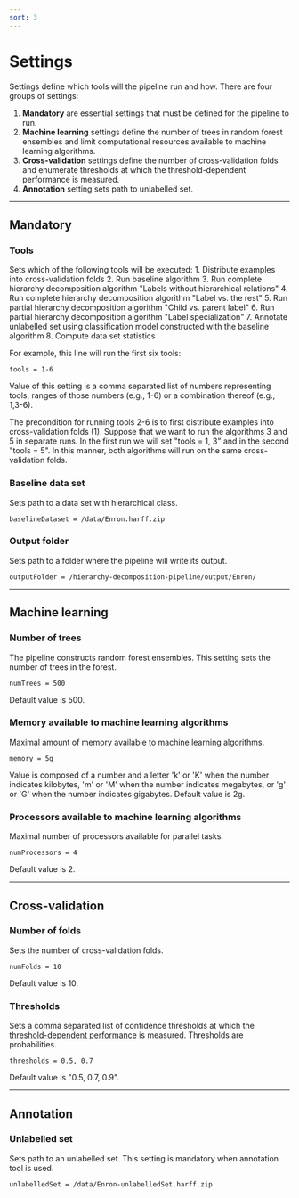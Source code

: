 ```yaml
---
sort: 3
---
```


# Settings

Settings define which tools will the pipeline run and how. There are four groups of settings:
1. **Mandatory** are essential settings that must be defined for the pipeline to run.
2. **Machine learning** settings define the number of trees in random forest ensembles and limit computational resources available to machine learning algorithms.
3. **Cross-validation** settings define the number of cross-validation folds and enumerate thresholds at which the threshold-dependent performance is measured.
4. **Annotation** setting sets path to unlabelled set.

***

## Mandatory

### Tools

Sets which of the following tools will be executed:
    1. Distribute examples into cross-validation folds
    2. Run baseline algorithm
    3. Run complete hierarchy decomposition algorithm "Labels without hierarchical relations"
    4. Run complete hierarchy decomposition algorithm "Label vs. the rest"
    5. Run partial hierarchy decomposition algorithm "Child vs. parent label"
    6. Run partial hierarchy decomposition algorithm "Label specialization"
    7. Annotate unlabelled set using classification model constructed with the baseline algorithm
    8. Compute data set statistics

For example, this line will run the first six tools:
```
tools = 1-6
```
Value of this setting is a comma separated list of numbers representing tools, ranges of those numbers (e.g., 1-6) or a combination thereof (e.g., 1,3-6).

The precondition for running tools 2-6 is to first distribute examples into cross-validation folds (1). Suppose that we want to run the algorithms 3 and 5 in separate runs. In the first run we will set "tools = 1, 3" and in the second "tools = 5". In this manner, both algorithms will run on the same cross-validation folds.

### Baseline data set

Sets path to a data set with hierarchical class.
```
baselineDataset = /data/Enron.harff.zip
```

### Output folder

Sets path to a folder where the pipeline will write its output.
```
outputFolder = /hierarchy-decomposition-pipeline/output/Enron/
```
***

## Machine learning

### Number of trees

The pipeline constructs random forest ensembles. This setting sets the number of trees in the forest.
```
numTrees = 500
```
Default value is 500.

### Memory available to machine learning algorithms

Maximal amount of memory available to machine learning algorithms.
```
memory = 5g
```
Value is composed of a number and a letter 'k' or 'K' when the number indicates kilobytes, 'm' or 'M' when the number indicates megabytes, or 'g' or 'G' when the number indicates gigabytes. Default value is 2g.

### Processors available to machine learning algorithms

Maximal number of processors available for parallel tasks.
```
numProcessors = 4
```
Default value is 2.

***

## Cross-validation

### Number of folds
Sets the number of cross-validation folds.
```
numFolds = 10
```
Default value is 10.

### Thresholds
Sets a comma separated list of confidence thresholds at which the [threshold-dependent performance](https://vedranav.github.io/hierarchy-decomposition-pipeline/tools/cross-validation.html#threshold-dependent-measures) is measured. Thresholds are probabilities.
```
thresholds = 0.5, 0.7
```
Default value is "0.5, 0.7, 0.9".

***

## Annotation

### Unlabelled set
Sets path to an unlabelled set. This setting is mandatory when annotation tool is used.
```
unlabelledSet = /data/Enron-unlabelledSet.harff.zip
```
